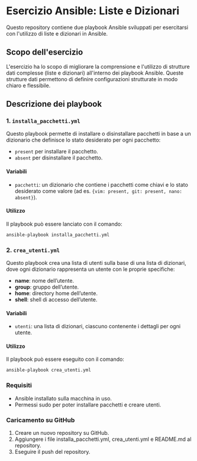 # Esercizio Ansible: Liste e Dizionari

Questo repository contiene due playbook Ansible sviluppati per esercitarsi con l'utilizzo di liste e dizionari in Ansible.

## Scopo dell'esercizio

L'esercizio ha lo scopo di migliorare la comprensione e l'utilizzo di strutture dati complesse (liste e dizionari) all'interno dei playbook Ansible. Queste strutture dati permettono di definire configurazioni strutturate in modo chiaro e flessibile.

## Descrizione dei playbook

### 1. `installa_pacchetti.yml`

Questo playbook permette di installare o disinstallare pacchetti in base a un dizionario che definisce lo stato desiderato per ogni pacchetto:
- `present` per installare il pacchetto.
- `absent` per disinstallare il pacchetto.

#### Variabili

- `pacchetti`: un dizionario che contiene i pacchetti come chiavi e lo stato desiderato come valore (ad es. `{vim: present, git: present, nano: absent}`).

#### Utilizzo

Il playbook può essere lanciato con il comando:

```bash
ansible-playbook installa_pacchetti.yml
```

### 2. `crea_utenti.yml`

Questo playbook crea una lista di utenti sulla base di una lista di dizionari, dove ogni dizionario rappresenta un utente con le proprie specifiche:
- **name**: nome dell’utente.
- **group**: gruppo dell’utente.
- **home**: directory home dell’utente.
- **shell**: shell di accesso dell’utente.

#### Variabili

- `utenti`: una lista di dizionari, ciascuno contenente i dettagli per ogni utente.

#### Utilizzo

Il playbook può essere eseguito con il comando:

```bash
ansible-playbook crea_utenti.yml
```

### Requisiti

- Ansible installato sulla macchina in uso.
- Permessi sudo per poter installare pacchetti e creare utenti.

### Caricamento su GitHub

1.	Creare un nuovo repository su GitHub.
2.	Aggiungere i file installa_pacchetti.yml, crea_utenti.yml e README.md al repository.
3.	Eseguire il push del repository.
